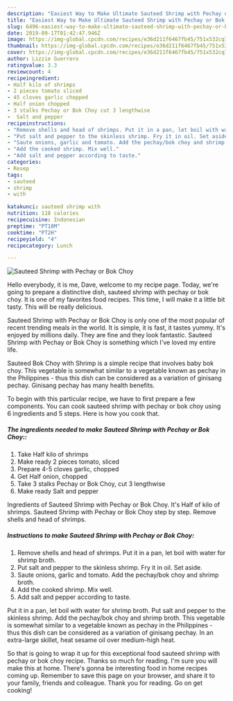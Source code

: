 ```yaml
---
description: "Easiest Way to Make Ultimate Sauteed Shrimp with Pechay or Bok Choy"
title: "Easiest Way to Make Ultimate Sauteed Shrimp with Pechay or Bok Choy"
slug: 6496-easiest-way-to-make-ultimate-sauteed-shrimp-with-pechay-or-bok-choy
date: 2019-09-17T01:42:47.946Z
image: https://img-global.cpcdn.com/recipes/e36d211f6467fb45/751x532cq70/sauteed-shrimp-with-pechay-or-bok-choy-recipe-main-photo.jpg
thumbnail: https://img-global.cpcdn.com/recipes/e36d211f6467fb45/751x532cq70/sauteed-shrimp-with-pechay-or-bok-choy-recipe-main-photo.jpg
cover: https://img-global.cpcdn.com/recipes/e36d211f6467fb45/751x532cq70/sauteed-shrimp-with-pechay-or-bok-choy-recipe-main-photo.jpg
author: Lizzie Guerrero
ratingvalue: 3.3
reviewcount: 4
recipeingredient:
- Half kilo of shrimps
- 2 pieces tomato sliced
- 45 cloves garlic chopped
- Half onion chopped
- 3 stalks Pechay or Bok Choy cut 3 lengthwise
-  Salt and pepper
recipeinstructions:
- "Remove shells and head of shrimps. Put it in a pan, let boil with water for shrimp broth."
- "Put salt and pepper to the skinless shrimp. Fry it in oil. Set aside."
- "Saute onions, garlic and tomato. Add the pechay/bok choy and shrimp broth."
- "Add the cooked shrimp. Mix well."
- "Add salt and pepper according to taste."
categories:
- Resep
tags:
- sauteed
- shrimp
- with

katakunci: sauteed shrimp with
nutrition: 118 calories
recipecuisine: Indonesian
preptime: "PT18M"
cooktime: "PT2H"
recipeyield: "4"
recipecategory: Lunch

---
```



![Sauteed Shrimp with Pechay or Bok Choy](https://img-global.cpcdn.com/recipes/e36d211f6467fb45/751x532cq70/sauteed-shrimp-with-pechay-or-bok-choy-recipe-main-photo.jpg)

Hello everybody, it is me, Dave, welcome to my recipe page. Today, we're going to prepare a distinctive dish, sauteed shrimp with pechay or bok choy. It is one of my favorites food recipes. This time, I will make it a little bit tasty. This will be really delicious.

Sauteed Shrimp with Pechay or Bok Choy is only one of the most popular of recent trending meals in the world. It is simple, it is fast, it tastes yummy. It's enjoyed by millions daily. They are fine and they look fantastic. Sauteed Shrimp with Pechay or Bok Choy is something which I've loved my entire life.

Sauteed Bok Choy with Shrimp is a simple recipe that involves baby bok choy. This vegetable is somewhat similar to a vegetable known as pechay in the Philippines - thus this dish can be considered as a variation of ginisang pechay. Ginisang pechay has many health benefits.


To begin with this particular recipe, we have to first prepare a few components. You can cook sauteed shrimp with pechay or bok choy using 6 ingredients and 5 steps. Here is how you cook that.

##### The ingredients needed to make Sauteed Shrimp with Pechay or Bok Choy::

1. Take Half kilo of shrimps
1. Make ready 2 pieces tomato, sliced
1. Prepare 4-5 cloves garlic, chopped
1. Get Half onion, chopped
1. Take 3 stalks Pechay or Bok Choy, cut 3 lengthwise
1. Make ready  Salt and pepper


Ingredients of Sauteed Shrimp with Pechay or Bok Choy. It&#39;s Half of kilo of shrimps. Sauteed Shrimp with Pechay or Bok Choy step by step. Remove shells and head of shrimps. 

##### Instructions to make Sauteed Shrimp with Pechay or Bok Choy:

1. Remove shells and head of shrimps. Put it in a pan, let boil with water for shrimp broth.
1. Put salt and pepper to the skinless shrimp. Fry it in oil. Set aside.
1. Saute onions, garlic and tomato. Add the pechay/bok choy and shrimp broth.
1. Add the cooked shrimp. Mix well.
1. Add salt and pepper according to taste.


Put it in a pan, let boil with water for shrimp broth. Put salt and pepper to the skinless shrimp. Add the pechay/bok choy and shrimp broth. This vegetable is somewhat similar to a vegetable known as pechay in the Philippines - thus this dish can be considered as a variation of ginisang pechay. In an extra-large skillet, heat sesame oil over medium-high heat. 

So that is going to wrap it up for this exceptional food sauteed shrimp with pechay or bok choy recipe. Thanks so much for reading. I'm sure you will make this at home. There's gonna be interesting food in home recipes coming up. Remember to save this page on your browser, and share it to your family, friends and colleague. Thank you for reading. Go on get cooking!
